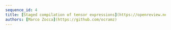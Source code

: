 ```yaml
---
sequence_id: 4
title: [Staged compilation of tensor expressions](https://openreview.net/forum?id=5TCfWXk2waG)
authors: [Marco Zocca](https://github.com/ocramz)
---
```

